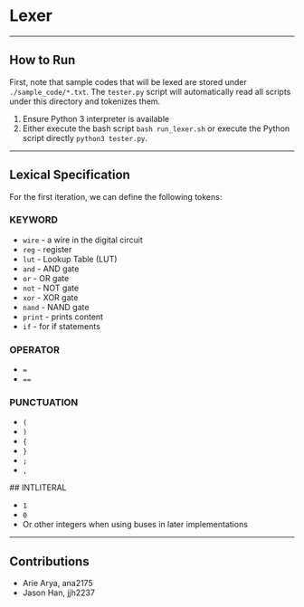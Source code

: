 # Lexer

---

## How to Run

First, note that sample codes that will be lexed are stored under `./sample_code/*.txt`. The `tester.py` script will automatically read all scripts under this directory and tokenizes them.

1. Ensure Python 3 interpreter is available
2. Either execute the bash script `bash run_lexer.sh` or execute the Python script directly `python3 tester.py`.

---

## Lexical Specification

For the first iteration, we can define the following tokens:

### KEYWORD

-   `wire` - a wire in the digital circuit
-   `reg` - register
-   `lut` - Lookup Table (LUT)
-   `and` - AND gate
-   `or` - OR gate
-   `not` - NOT gate
-   `xor` - XOR gate
-   `nand` - NAND gate
-   `print` - prints content
-   `if` - for if statements

### OPERATOR

-   `=`
-   `==`

### PUNCTUATION

-   `(`
-   `)`
-   `{`
-   `}`
-   `;`
-   `,`

## INTLITERAL

-   `1`
-   `0`
-   Or other integers when using buses in later implementations

---

## Contributions

-   Arie Arya, ana2175
-   Jason Han, jjh2237
